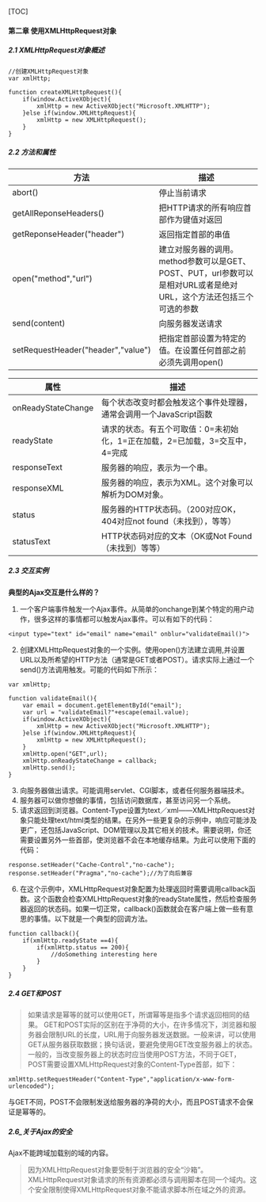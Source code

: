 [TOC]
#### 第二章 使用XMLHttpRequest对象

##### 2.1 XMLHttpRequest对象概述

```
//创建XMLHttpRequest对象
var xmlHttp;

function createXMLHttpRequest(){
    if(window.ActiveXObject){
        xmlHttp = new ActiveXObject("Microsoft.XMLHTTP");
    }else if(window.XMLHttpRequest){
        xmlHttp = new XMLHttpRequest();
    }
}
```

##### 2.2 方法和属性
|方法|描述|
|---|---|
|abort()|停止当前请求|
|getAllReponseHeaders()|把HTTP请求的所有响应首部作为键值对返回|
|getReponseHeader("header")|返回指定首部的串值|
|open("method","url")|建立对服务器的调用。method参数可以是GET、POST、PUT，url参数可以是相对URL或者是绝对URL，这个方法还包括三个可选的参数|
|send(content)|向服务器发送请求|
|setRequestHeader("header","value")|把指定首部设置为特定的值。在设置任何首部之前必须先调用open()|

|属性|描述|
|---|---|
|onReadyStateChange|每个状态改变时都会触发这个事件处理器，通常会调用一个JavaScript函数|
|readyState|请求的状态。有五个可取值：0=未初始化，1=正在加载，2=已加载，3=交互中，4=完成|
|responseText|服务器的响应，表示为一个串。|
|responseXML|服务器的响应，表示为XML。这个对象可以解析为DOM对象。|
|status|服务器的HTTP状态码。（200对应OK，404对应not found（未找到），等等）|
|statusText|HTTP状态码对应的文本（OK或Not Found（未找到）等等）|

##### 2.3 交互实例
**典型的Ajax交互是什么样的？**
1. 一个客户端事件触发一个Ajax事件。从简单的onchange到某个特定的用户动作，很多这样的事情都可以触发Ajax事件。可以有如下的代码：

```
<input type="text" id="email" name="email" onblur="validateEmail()">
```
2. 创建XMLHttpRequest对象的一个实例。使用open()方法建立调用,并设置URL以及所希望的HTTP方法（通常是GET或者POST）。请求实际上通过一个send()方法调用触发。可能的代码如下所示：
```
var xmlHttp;

function validateEmail(){
    var email = document.getElementById("email");
    var url = "validateEmail?"+escape(email.value);
    if(window.ActiveXObject){
        xmlHttp = new ActiveXObject("Microsoft.XMLHTTP");
    }else if(window.XMLHttpRequest){
        xmlHttp = new XMLHttpRequest();
    }
    xmlHttp.open("GET",url);
    xmlHttp.onReadyStateChange = callback;
    xmlHttp.send();
}
```
3. 向服务器做出请求。可能调用servlet、CGI脚本，或者任何服务器端技术。
4. 服务器可以做你想做的事情，包括访问数据库，甚至访问另一个系统。
5. 请求返回到浏览器。Content-Type设置为text／xml——XMLHttpRequest对象只能处理text/html类型的结果。在另外一些更复杂的示例中，响应可能涉及更广，还包括JavaScript、DOM管理以及其它相关的技术。需要说明，你还需要设置另外一些首部，使浏览器不会在本地缓存结果。为此可以使用下面的代码：
```
response.setHeader("Cache-Control","no-cache");
response.setHeader("Pragma","no-cache");//为了向后兼容
```
6. 在这个示例中，XMLHttpRequest对象配置为处理返回时需要调用callback函数。这个函数会检查XMLHttpRequest对象的readyState属性，然后检查服务器返回的状态码。如果一切正常，callback()函数就会在客户端上做一些有意思的事情。以下就是一个典型的回调方法。
```
function callback(){
    if(xmlHttp.readyState ==4){
        if(xmlHttp.status == 200){
            //doSomething interesting here
        }
    }
}
```
##### 2.4 GET和POST
> 如果请求是幂等的就可以使用GET，所谓幂等是指多个请求返回相同的结果。
> GET和POST实际的区别在于净荷的大小，在许多情况下，浏览器和服务器会限制URL的长度，URL用于向服务器发送数据。一般来讲，可以使用GET从服务器获取数据；换句话说，要避免使用GET改变服务器上的状态。
> 一般的，当改变服务器上的状态时应当使用POST方法，不同于GET，POST需要设置XMLHttpRequest对象的Content-Type首部，如下：
```
xmlHttp.setRequestHeader("Content-Type","application/x-www-form-urlencoded");
```
与GET不同，POST不会限制发送给服务器的净荷的大小，而且POST请求不会保证是幂等的。

##### 2.6_关于Ajax的安全
Ajax不能跨域加载别的域的内容。
> 因为XMLHttpRequest对象要受制于浏览器的安全“沙箱”。XMLHttpRequest对象请求的所有资源都必须与调用脚本在同一个域内。这个安全限制使得XMLHttpRequest对象不能请求脚本所在域之外的资源。
